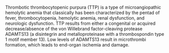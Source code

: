 Thrombotic thrombocytopenic purpura (TTP) is a type of microangiopathic hemolytic anemia that classically has been characterized by the pentad of fever, thrombocytopenia, hemolytic anemia, renal dysfunction, and neurologic dysfunction. TTP results from either a congenital or acquired decrease/absence of the von Willebrand factor-cleaving protease ADAMTS13 (a disintegrin and metalloproteinase with a thrombospondin type 1 motif member 13). Low levels of ADAMTS13 result in microthrombi formation, which leads to end-organ ischemia and damage.
